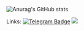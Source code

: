 ![Anurag's GitHub stats](https://github-readme-stats.vercel.app/api?username=kusakabeka&count_private=true)

Links: [![Telegram Badge](https://img.shields.io/badge/-metasploitt-blue?style=flat&logo=Telegram&logoColor=white)](https://t.me/metasploitt) [![](https://img.shields.io/badge/-Gmail-red?style=flat&logo=Gmail&logoColor=white)](mailto:alexeyf08@gmail.com)
